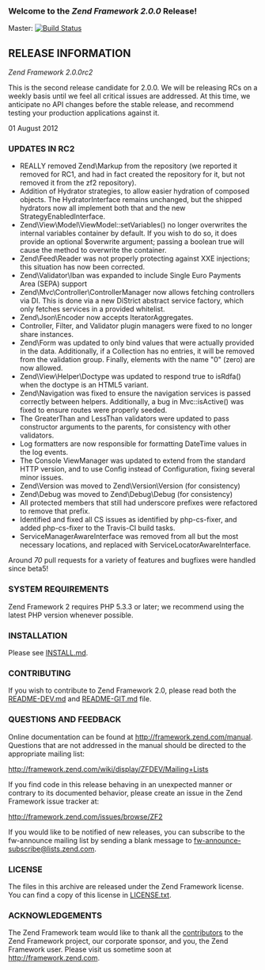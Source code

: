 ### Welcome to the *Zend Framework 2.0.0* Release!

Master: [![Build Status](https://secure.travis-ci.org/zendframework/zf2.png?branch=master)](http://travis-ci.org/zendframework/zf2)

## RELEASE INFORMATION

*Zend Framework 2.0.0rc2*

This is the second release candidate for 2.0.0. We will be releasing RCs
on a weekly basis until we feel all critical issues are addressed. At
this time, we anticipate no API changes before the stable release, and
recommend testing your production applications against it.

01 August 2012

### UPDATES IN RC2

 - REALLY removed Zend\Markup from the repository (we reported it
   removed for RC1, and had in fact created the repository for it, but
   not removed it from the zf2 repository).
 - Addition of Hydrator strategies, to allow easier hydration of
   composed objects. The HydratorInterface remains unchanged, but the
   shipped hydrators now all implement both that and the new
   StrategyEnabledInterface.
 - Zend\View\Model\ViewModel::setVariables() no longer overwrites the
   internal variables container by default. If you wish to do so, it
   does provide an optional $overwrite argument; passing a boolean true
   will cause the method to overwrite the container.
 - Zend\Feed\Reader was not properly protecting against XXE injections;
   this situation has now been corrected.
 - Zend\Validator\Iban was expanded to include Single Euro Payments Area
   (SEPA) support
 - Zend\Mvc\Controller\ControllerManager now allows fetching controllers
   via DI. This is done via a new DiStrict abstract service factory,
   which only fetches services in a provided whitelist.
 - Zend\Json\Encoder now accepts IteratorAggregates.
 - Controller, Filter, and Validator plugin managers were fixed to no
   longer share instances.
 - Zend\Form was updated to only bind values that were actually provided
   in the data. Additionally, if a Collection has no entries, it will be
   removed from the validation group. Finally, elements with the name
   "0" (zero) are now allowed.
 - Zend\View\Helper\Doctype was updated to respond true to isRdfa() when
   the doctype is an HTML5 variant.
 - Zend\Navigation was fixed to ensure the navigation services is passed
   correctly between helpers. Additionally, a bug in Mvc::isActive() was
   fixed to ensure routes were properly seeded.
 - The GreaterThan and LessThan validators were updated to pass
   constructor arguments to the parents, for consistency with other
   validators.
 - Log formatters are now responsible for formatting DateTime values in
   the log events.
 - The Console ViewManager was updated to extend from the standard HTTP
   version, and to use Config instead of Configuration, fixing several
   minor issues.
 - Zend\Version was moved to Zend\Version\Version (for consistency)
 - Zend\Debug was moved to Zend\Debug\Debug (for consistency)
 - All protected members that still had underscore prefixes were
   refactored to remove that prefix.
 - Identified and fixed all CS issues as identified by php-cs-fixer, and
   added php-cs-fixer to the Travis-CI build tasks.
 - ServiceManagerAwareInterface was removed from all but the most
   necessary locations, and replaced with ServiceLocatorAwareInterface.

Around *70* pull requests for a variety of features and bugfixes were handled
since beta5!

### SYSTEM REQUIREMENTS

Zend Framework 2 requires PHP 5.3.3 or later; we recommend using the
latest PHP version whenever possible.

### INSTALLATION

Please see [INSTALL.md](INSTALL.md).

### CONTRIBUTING

If you wish to contribute to Zend Framework 2.0, please read both the
[README-DEV.md](README-DEV.md) and [README-GIT.md](README-GIT.md) file.

### QUESTIONS AND FEEDBACK

Online documentation can be found at http://framework.zend.com/manual.
Questions that are not addressed in the manual should be directed to the
appropriate mailing list:

http://framework.zend.com/wiki/display/ZFDEV/Mailing+Lists

If you find code in this release behaving in an unexpected manner or
contrary to its documented behavior, please create an issue in the Zend
Framework issue tracker at:

http://framework.zend.com/issues/browse/ZF2

If you would like to be notified of new releases, you can subscribe to
the fw-announce mailing list by sending a blank message to
<fw-announce-subscribe@lists.zend.com>.

### LICENSE

The files in this archive are released under the Zend Framework license.
You can find a copy of this license in [LICENSE.txt](LICENSE.txt).

### ACKNOWLEDGEMENTS

The Zend Framework team would like to thank all the [contributors](https://github.com/zendframework/zf2/contributors) to the Zend
Framework project, our corporate sponsor, and you, the Zend Framework user.
Please visit us sometime soon at http://framework.zend.com.
